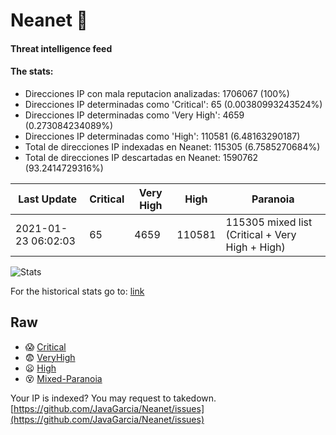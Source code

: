 # Neanet :hocho:
#### Threat intelligence feed
#### The stats:

- Direcciones IP con mala reputacion analizadas: 1706067 (100%)
- Direcciones IP determinadas como 'Critical':  65 (0.00380993243524%)
- Direcciones IP determinadas como 'Very High':  4659 (0.273084234089%)
- Direcciones IP determinadas como 'High':  110581 (6.48163290187)
- Total de direcciones IP indexadas en Neanet:  115305 (6.7585270684%)
- Total de direcciones IP descartadas en Neanet:  1590762 (93.2414729316%)

| Last Update | Critical | Very High | High | Paranoia |
| --- | --- | --- | --- | --- |
| 2021-01-23 06:02:03 | 65 | 4659 | 110581 | 115305 mixed list (Critical + Very High + High)|

![Stats](https://docs.google.com/spreadsheets/d/e/2PACX-1vSnaNMIXVabIpDJjufMlzH7poXnshF3mgd8Is1g9ytUEzVsP5my4Trn8f-xkoLLQ38xpL3HtmUexLo6/pubchart?oid=501124687&format=image)

For the historical stats go to: [link](/stats.csv)
## Raw
- :scream: [Critical](https://raw.githubusercontent.com/JavaGarcia/Neanet/master/blacklists/neanet_critical.txt)
- :fearful: [VeryHigh](https://raw.githubusercontent.com/JavaGarcia/Neanet/master/blacklists/neanet_veryHigh.txtt)
- :frowning: [High](https://raw.githubusercontent.com/JavaGarcia/Neanet/master/blacklists/neanet_high.txt)
- :dizzy_face: [Mixed-Paranoia](https://raw.githubusercontent.com/JavaGarcia/Neanet/master/blacklists/neanet_all.txt)


Your IP is indexed? You may request to takedown. [https://github.com/JavaGarcia/Neanet/issues](https://github.com/JavaGarcia/Neanet/issues)



















































































































































































































































































































































































































































































































































































































































































































































































































































































































































































































































































































































































































































































































































































































































































































































































































































































































































































































































































































































































































































































































































































































































































































































































































































































































































































































































































































































































































































































































































































































































































































































































































































































































































































































































































































































































































































































































































































































































